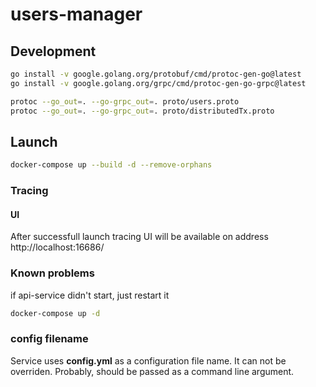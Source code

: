 # users-manager

## Development

```bash
go install -v google.golang.org/protobuf/cmd/protoc-gen-go@latest
go install -v google.golang.org/grpc/cmd/protoc-gen-go-grpc@latest

protoc --go_out=. --go-grpc_out=. proto/users.proto
protoc --go_out=. --go-grpc_out=. proto/distributedTx.proto
```
## Launch

```bash
docker-compose up --build -d --remove-orphans
```

### Tracing

#### UI

After successfull launch tracing UI will be available on address http://localhost:16686/

### Known problems
if api-service didn't start, just restart it
```bash
docker-compose up -d
```

### config filename

Service uses **config.yml** as a configuration file name. It can not be overriden. Probably, should be passed as a command line argument.
